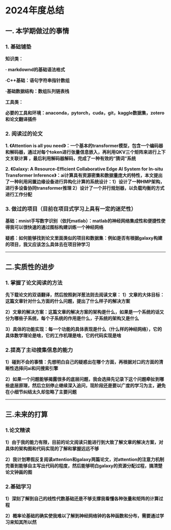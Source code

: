 # 2024年度总结

## 一. 本学期做过的事情
### 1. 基础铺垫
**知识类：**

**· markdownd的基础语法格式**

**·C++基础：语句字符串指针数组**

**·基础数据结构：数组队列链表栈**

**工具类：**

**必要的工具和环境：anaconda，pytorch，cuda，git，kaggle数据集，zotero和论文翻译插件**

### 2. 阅读过的论文

**1. 《Attention  is all you need》：一个基本的transformer模型，包含一个编码器和解码器，通过对每个token进行张量信息嵌入，再利用QKV三个矩阵来进行上下文关联计算 ，最后利用解码器解码，完成了一种有效的“猜词”系统**

**2. 《Galaxy: A Resource-Efficient Collaborative Edge  AI System for In-situ Transformer Inference》：ai计算具有资源密集和数据量庞大的特性，本文提出了一种利用闲置边缘设备进行异构化计算的系统设计：1）设计了一种HMP架构，进行多设备协同transformer推理 2）设计了一个并行规划器，以负载均衡的方式进行工作分配**
### 3. 做过的项目（目前在项目式学习上具有一定的迷茫性）

**基础：mnist手写数字识别（依托matlab）：matlab的神经网络集成性和便捷性使得我可以很快速的通过图标构建训练一个神经网络**

**疑惑：如何能够找到论文里面类似的项目和数据集：例如是否有根据galaxy构建的项目，我又应该怎么具体去在项目钟学习**

---
## 二.实质性的进步
### 1. 掌握了论文阅读的方法
**先下载论文的双语翻译，然后按照剥洋葱法则去阅读文章：**
**1）文章的大体目标：这篇文章针对什么方面的什么问题，提出了什么样子的解决方案** 

**2）文章的解决方案：这篇文章的解决方案的架构是什么，如果是一个系统的话又分为哪些子系统，每个子系统的作用是什么，子系统的架构又是什么**

**3）具体的功能实现：每一个功能的具体表现是什么（什么样的神经网络），它的具体数学理论是啥，它的工作机理是啥，它的代码实现是啥**
### 2.提高了主动搜集信息的能力
**1）碰到不会的事情：先想明白自己的疑惑出在哪个方面，再根据对口的方面的清晰性选择问ai和问搜索引擎**

**2）如果一个问题能够揭露很多的底层问题，我会选择先记录下这个问题牵扯到哪些底层原理，然后立刻停止继续深入追问，现阶段还是要以广度的学习为主，避免在小细节纠结太久却忽略了主要问题**

-----
## 三.未来的打算
### **1.论文精读**
**1）由于我的能力有限，目前的论文阅读只能进行到大致了解文章的解决方案，对具体的架构图和代码实现的了解和掌握远远不够**

**2）我计划寒假反复阅读attention和galaxy两篇论文，对attention的注意力机制完善到能够自主写出代码的程度，然后能够明白galaxy的资源分配过程，搞清楚论文钟画的图**

### **2.基础学习**

**1）深刻了解到自己的线性代数基础还是不够支撑我看懂各种张量和矩阵的计算过程**

**2）概率论基础的确实使我难以了解到神经网络钟的各种函数和分布，需要通过学习来知其所以然**